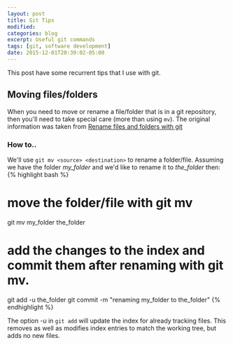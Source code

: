 ```yaml
---
layout: post
title: Git Tips
modified:
categories: blog
excerpt: Useful git commands
tags: [git, software development]
date: 2015-12-01T20:39:02-05:00
---
```


This post have some recurrent tips that I use with git.

## Moving files/folders

When you need to move or rename a file/folder that is in a git repository, then you'll need to take special care (more than using `mv`). The original information was taken from [Rename files and folders with git](http://www.patrick-wied.at/blog/rename-files-and-folders-with-git)

### How to..
We'll use `git mv <source> <destination>` to rename a folder/file. Assuming we have the folder *my_folder* and we'd like to rename it to *the_folder* then:
{% highlight bash %}
# move the folder/file with git mv
git mv my_folder the_folder
# add the changes to the index and commit them after renaming with git mv.
git add -u the_folder 
git commit -m "renaming my_folder to the_folder"
{% endhighlight %}

The option *-u* in `git add` will update the index for already tracking files. This removes as well as modifies index entries to match the working tree, but adds no new files.
